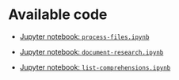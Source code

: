 # Available code

- [Jupyter notebook: `process-files.ipynb`](process-files.ipynb)

- [Jupyter notebook: `document-research.ipynb`](document-research.ipynb)

- [Jupyter notebook: `list-comprehensions.ipynb`](list-comprehensions.ipynb)

